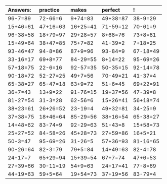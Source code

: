 | Answers: | practice | makes | perfect | ! |
| :--- | :--- | :--- | :--- | :--- |
| 96-7=89 | 72-66=6 | 9+74=83 | 49+38=87 | 38-9=29 | 
| 15+46=61 | 47+16=63 | 16+25=41 | 71-59=12 | 70-61=9 | 
| 96-38=58 | 18+79=97 | 29+28=57 | 8+68=76 | 73+8=81 | 
| 15+49=64 | 38+47=85 | 75+7=82 | 41-39=2 | 7+18=25 | 
| 93-46=47 | 94-8=86 | 87+9=96 | 93-84=9 | 67-18=49 | 
| 33-16=17 | 69+8=77 | 84-29=55 | 8+14=22 | 95-69=26 | 
| 57+18=75 | 22-6=16 | 92-57=35 | 50-35=15 | 92-14=78 | 
| 90-18=72 | 52-27=25 | 49+7=56 | 70-49=21 | 41-37=4 | 
| 65-38=27 | 65-47=18 | 63+9=72 | 51-6=45 | 69+22=91 | 
| 36+7=43 | 13+9=22 | 91-76=15 | 19+37=56 | 47-39=8 | 
| 81-27=54 | 31-3=28 | 62-56=6 | 15+26=41 | 56+18=74 | 
| 38+23=61 | 26+26=52 | 23-19=4 | 49+32=81 | 34-25=9 | 
| 37+38=75 | 18+46=64 | 85-29=56 | 38+16=54 | 65-38=27 | 
| 14+48=62 | 83-74=9 | 92-29=63 | 51-43=8 | 15+58=73 | 
| 25+27=52 | 84-58=26 | 45+28=73 | 27+59=86 | 16+5=21 | 
| 50-3=47 | 95-69=26 | 31-26=5 | 57+36=93 | 81-16=65 | 
| 90-26=64 | 82-3=79 | 79+5=84 | 14+49=63 | 82-4=78 | 
| 24-17=7 | 65+29=94 | 15+39=54 | 67+7=74 | 47+6=53 | 
| 27+39=66 | 30-11=19 | 54+9=63 | 24+17=41 | 77-8=69 | 
| 44+19=63 | 59+5=64 | 19+54=73 | 37+19=56 | 83-79=4 | 
